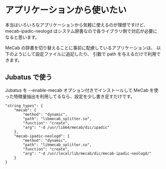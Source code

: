 # アプリケーションから使いたい
本当はいろいろなアプリケーションから気軽に使えるのが理想ですけど、
mecab-ipadic-neologd はシステム辞書なので各ライブラリ側で対応が必要になると思います。

MeCab の辞書を切り替えることに事前に配慮しているアプリケーションは、
以下のようにして設定ファイルに追記したり、
引数で path を与えるだけで利用できます。

## Jubatus で使う
Jubatus を --enable-mecab オプション付きでインストールして
MeCab を使った特徴量抽出を利用してるなら、設定を少し書き足すだけです。

    "string_types": {
        "mecab": {
            "method": "dynamic",
            "path": "libmecab_splitter.so",
            "function": "create",
            "arg": "-d /usr/lib64/mecab/dic/ipadic"
        },
        "mecab-ipadic-neologd": {
            "method": "dynamic",
            "path": "libmecab_splitter.so",
            "function": "create",
            "arg": "-d /usr/local/lib/mecab/dic/mecab-ipadic-neologd/"
        }
    }

